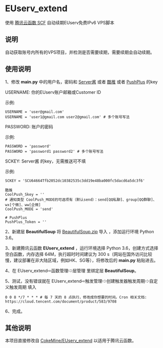 # EUserv_extend
使用 [腾讯云函数 SCF](https://console.cloud.tencent.com/scf/) 自动续期EUserv免费IPv6 VPS脚本

## 说明

自动获取账号内所有的VPS项目，并检测是否需要续期，需要续期会自动续期。

## 使用说明

1、修改 **main.py** 中的用户名，密码和 [Server酱](https://sc.ftqq.com/?c=code) 或者 [酷推](https://cp.xuthus.cc) 或者 [PushPlus](https://pushplus.hxtrip.com/message) 的key


USERNAME: 你的EUserv账户邮箱或Customer ID

示例: 
```
USERNAME = 'user@gmail.com'
USERNAME = 'user1@gmail.com user2@gmail.com' # 多个账号写法
```
PASSWORD: 账户的密码

示例: 
```
PASSWORD = 'password'
PASSWORD = 'password1 password2' # 多个账号写法
```
SCKEY: Server酱 的key，无需推送可不填

示例:
```
SCKEY = 'SCU64664Tfb2052dc10382535c3dd19e48ba000fc5dacd6a5dc3f6'
```
```
酷推
CoolPush_Skey = ''
# 通知类型 CoolPush_MODE的可选项有（默认send）：send[QQ私聊]、group[QQ群聊]、wx[个微]、ww[企微]
CoolPush_MODE = 'send'

# PushPlus
PushPlus_Token = ''
```

2、新建层 **BeautifulSoup** 将 [BeautifulSoup.zip](https://github.com/XmJwit/EUserv_extend/releases/download/0.1/BeautifulSoup.zip) 导入 ，添加运行环境 Python 3.6。

3、新建腾讯云函数 **EUserv_extend** ，运行环境选择 Python 3.6，创建方式选择 空白函数，内存选择 64M，执行超时时间建议为 300 s（网站在国外访问比较慢，建议部署在非大陆区域，例如HK、SG等），将修改后的 **main.py** 粘贴进去。

4、在 EUserv_extend⇨函数管理⇨层管理 里绑定层 **BeautifulSoup**。

5、测试，没有错误就在 EUserv_extend⇨触发管理⇨创建触发器触发周期⇨自定义触发周期 填入

```
0 0 8 */7 * * * # 每 7 天的 8 点执行，修改成你想要的时间。Cron 相关文档: https://cloud.tencent.com/document/product/583/9708
```
6、完成。

## 其他说明

本项目直接修改自 [CokeMine/EUserv_extend](https://github.com/CokeMine/EUserv_extend) 以适用于腾讯云函数。
